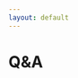 ```yaml
---
layout: default
---
```


# Q&A
<!-- # Q&A
We will provide answers to some common questions here. Please join us on Discord for further questions, discussions, and the most up-to-date announcements<br>

[https://discord.gg/XJwQ5ddMK7](https://discord.gg/XJwQ5ddMK7)

---

**Size of A100?** <br>
40GB version only. 

**What's the maximum prompt/completion lengths that we should expect the models to be able to handle?** <br>
2048 tokens

**Is it safe to assume that the evaluation is on English text?** <br>
Yes.  -->

